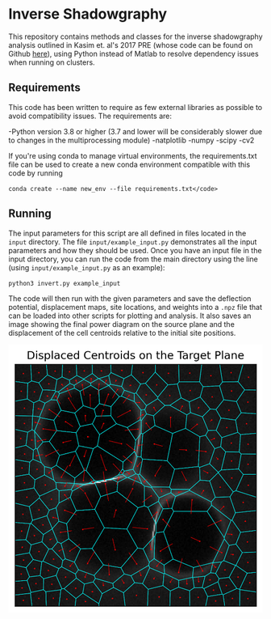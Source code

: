 # Inverse Shadowgraphy

This repository contains methods and classes for the inverse shadowgraphy analysis outlined in Kasim et. al's 2017 PRE (whose code can be found on Github [here](https://github.com/mfkasim1/invert-shadowgraphy)), using Python instead of Matlab to resolve dependency issues when running on clusters.

## Requirements
This code has been written to require as few external libraries as possible to avoid compatibility issues. The requirements are:

-Python version 3.8 or higher (3.7 and lower will be considerably slower due to changes in the multiprocessing module)
-natplotlib
-numpy
-scipy
-cv2

If you're using conda to manage virtual environments, the requirements.txt file can be used to create a new conda environment compatible with this code by running
```
conda create --name new_env --file requirements.txt</code>
```

## Running
The input parameters for this script are all defined in files located in the `input` directory. The file `input/example_input.py` demonstrates all the input parameters and how they should be used. Once you have an input file in the input directory, you can run the code from the main directory using the line (using `input/example_input.py` as an example):
```
python3 invert.py example_input
```
The code will then run with the given parameters and save the deflection potential, displacement maps, site locations, and weights into a `.npz` file that can be loaded into other scripts for plotting and analysis. It also saves an image showing the final power diagram on the source plane and the displacement of the cell centroids relative to the initial site positions.

![Example plot of the site displacement image.](/output/site_displacement_test.png)
